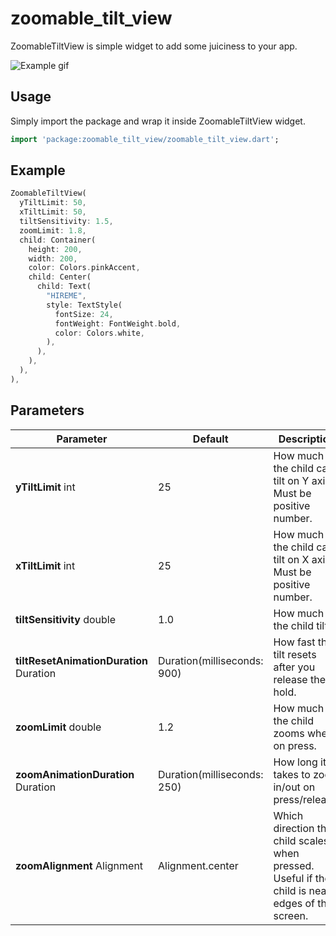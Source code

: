# zoomable_tilt_view
ZoomableTiltView is simple widget to add some juiciness to your app. 

![Example gif](gifs/example.gif)

## Usage

Simply import the package and wrap it inside ZoomableTiltView widget.

```dart
import 'package:zoomable_tilt_view/zoomable_tilt_view.dart';
```

## Example

```dart
ZoomableTiltView(
  yTiltLimit: 50,
  xTiltLimit: 50,
  tiltSensitivity: 1.5,
  zoomLimit: 1.8,
  child: Container(
    height: 200,
    width: 200,
    color: Colors.pinkAccent,
    child: Center(
      child: Text(
        "HIREME",
        style: TextStyle(
          fontSize: 24,
          fontWeight: FontWeight.bold,
          color: Colors.white,
        ),
      ),
    ),
  ),
),
```

## Parameters

| Parameter                           | Default                       | Description                                                                                       |
|-------------------------------------|-------------------------------|---------------------------------------------------------------------------------------------------|
| **yTiltLimit** int                      | 25                            | How much the child can tilt on Y axis\. Must be positive number\.                                 |
| **xTiltLimit** int                      | 25                            | How much the child can tilt on X axis\. Must be positive number\.                                 |
| **tiltSensitivity** double              | 1\.0                          | How much the child tilts\.                                                                        |
| **tiltResetAnimationDuration** Duration | Duration\(milliseconds: 900\) | How fast the tilt resets after you release the hold\.                                             |
| **zoomLimit** double                    | 1\.2                          | How much the child zooms when on press\.                                                          |
| **zoomAnimationDuration** Duration      | Duration\(milliseconds: 250\) | How long it takes to zoom in/out on press/release\.                                               |
| **zoomAlignment** Alignment             | Alignment\.center             | Which direction the child scales when pressed\. Useful if the child is near edges of the screen\. |
